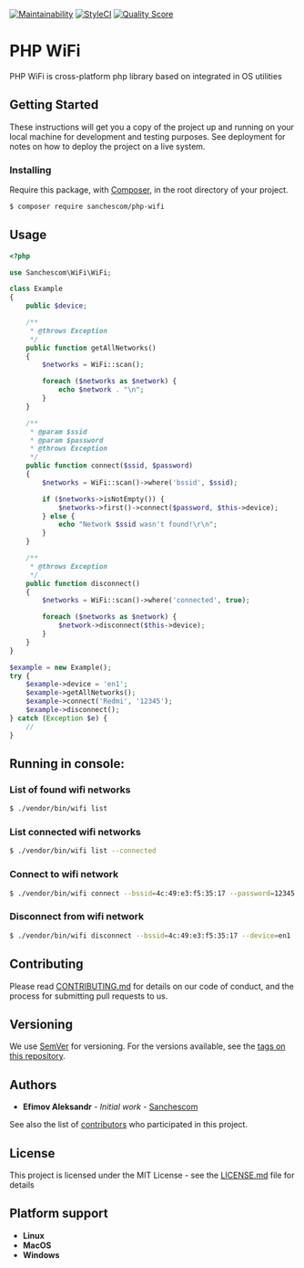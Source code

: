 [![Maintainability](https://api.codeclimate.com/v1/badges/852384730259754d4008/maintainability)](https://codeclimate.com/github/sanchescom/php-wifi/maintainability)
[![StyleCI](https://github.styleci.io/repos/175257648/shield?branch=master)](https://github.styleci.io/repos/168349832)
[![Quality Score](https://img.shields.io/scrutinizer/g/sanchescom/laravel-phpsocket.io.svg?style=flat-square)](https://scrutinizer-ci.com/g/sanchescom/php-wifi)

# PHP WiFi

PHP WiFi is cross-platform php library based on integrated in OS utilities

## Getting Started

These instructions will get you a copy of the project up and running on your local machine for development and testing purposes. See deployment for notes on how to deploy the project on a live system.

### Installing

Require this package, with [Composer](https://getcomposer.org/), in the root directory of your project.

``` bash
$ composer require sanchescom/php-wifi
```

## Usage

``` php
<?php

use Sanchescom\WiFi\WiFi;

class Example
{
    public $device;

    /**
     * @throws Exception
     */
    public function getAllNetworks()
    {
        $networks = WiFi::scan();

        foreach ($networks as $network) {
            echo $network . "\n";
        }
    }

    /**
     * @param $ssid
     * @param $password
     * @throws Exception
     */
    public function connect($ssid, $password)
    {
        $networks = WiFi::scan()->where('bssid', $ssid);

        if ($networks->isNotEmpty()) {
            $networks->first()->connect($password, $this->device);
        } else {
            echo "Network $ssid wasn't found!\r\n";
        }
    }

    /**
     * @throws Exception
     */
    public function disconnect()
    {
        $networks = WiFi::scan()->where('connected', true);

        foreach ($networks as $network) {
            $network->disconnect($this->device);
        }
    }
}

$example = new Example();
try {
    $example->device = 'en1';
    $example->getAllNetworks();
    $example->connect('Redmi', '12345');
    $example->disconnect();
} catch (Exception $e) {
    //
}
```

## Running in console:

### List of found wifi networks
```bash
$ ./vendor/bin/wifi list
```

### List connected wifi networks
```bash
$ ./vendor/bin/wifi list --connected
```

### Connect to wifi network
```bash
$ ./vendor/bin/wifi connect --bssid=4c:49:e3:f5:35:17 --password=12345 --device=en1
```

### Disconnect from wifi network
```bash
$ ./vendor/bin/wifi disconnect --bssid=4c:49:e3:f5:35:17 --device=en1
```

## Contributing

Please read [CONTRIBUTING.md](CONTRIBUTING.md) for details on our code of conduct, and the process for submitting pull requests to us.

## Versioning

We use [SemVer](http://semver.org/) for versioning. For the versions available, see the [tags on this repository](https://github.com/sanchescom/php-wifi/tags). 

## Authors

* **Efimov Aleksandr** - *Initial work* - [Sanchescom](https://github.com/sanchescom)

See also the list of [contributors](https://github.com/sanchescom/php-wifi/contributors) who participated in this project.

## License

This project is licensed under the MIT License - see the [LICENSE.md](LICENSE.md) file for details

## Platform support

* **Linux**
* **MacOS**
* **Windows**